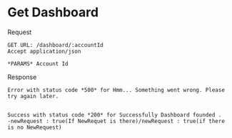 # Get Dashboard

Request

```
GET URL: /dashboard/:accountId
Accept application/json

*PARAMS* Account Id
```

Response

```
Error with status code *500* for Hmm... Something went wrong. Please try again later.

```

```

Success with status code *200* for Successfully Dashboard founded .
-newRequest : true(If NewRequet is there)/newRequest : true(if there is no NewRequest)
```
